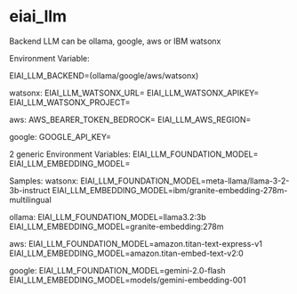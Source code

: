 # eiai_llm

Backend LLM can be ollama, google, aws or IBM watsonx

Environment Variable:

EIAI_LLM_BACKEND=(ollama/google/aws/watsonx)

watsonx:
EIAI_LLM_WATSONX_URL=
EIAI_LLM_WATSONX_APIKEY=
EIAI_LLM_WATSONX_PROJECT=

aws:
AWS_BEARER_TOKEN_BEDROCK=
EIAI_LLM_AWS_REGION=

google:
GOOGLE_API_KEY=

2 generic Environment Variables:
EIAI_LLM_FOUNDATION_MODEL=
EIAI_LLM_EMBEDDING_MODEL=

Samples:
watsonx:
EIAI_LLM_FOUNDATION_MODEL=meta-llama/llama-3-2-3b-instruct
EIAI_LLM_EMBEDDING_MODEL=ibm/granite-embedding-278m-multilingual

ollama:
EIAI_LLM_FOUNDATION_MODEL=llama3.2:3b
EIAI_LLM_EMBEDDING_MODEL=granite-embedding:278m

aws:
EIAI_LLM_FOUNDATION_MODEL=amazon.titan-text-express-v1
EIAI_LLM_EMBEDDING_MODEL=amazon.titan-embed-text-v2:0

google:
EIAI_LLM_FOUNDATION_MODEL=gemini-2.0-flash
EIAI_LLM_EMBEDDING_MODEL=models/gemini-embedding-001
